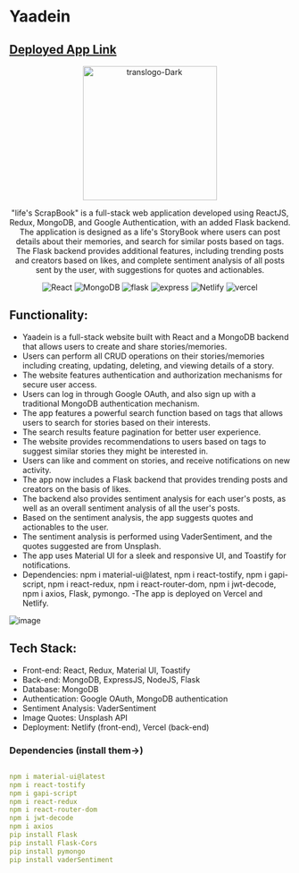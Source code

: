# Yaadein

<h2><a href="https://life-storybook.netlify.app">Deployed App Link</a></h2>

<p align="center">
  <img src="https://i.ibb.co/TgbrjTg/translogo-Dark.png" alt="translogo-Dark" width="240" />

  <p align="center"> "life's ScrapBook" is a full-stack web application developed using ReactJS, Redux, MongoDB, and Google Authentication, with an added Flask backend. The application is designed as a life's StoryBook where users can post details about their memories, and search for similar posts based on tags. The Flask backend provides additional features, including trending posts and creators based on likes, and complete sentiment analysis of all posts sent by the user, with suggestions for quotes and actionables.</p>
  


</p>
<div></div>
<p align="center">
    <img alt="React" src="https://img.shields.io/badge/react-%2320232a.svg?style=for-the-badge&logo=react&logoColor=%2361DAFB"> </a>
    <img alt="MongoDB" src="https://img.shields.io/badge/MongoDB-%234ea94b.svg?style=for-the-badge&logo=mongodb&logoColor=white"> </a>
    <img alt="flask" src="https://img.shields.io/badge/flask-%23000.svg?style=for-the-badge&logo=flask&logoColor=white"> </a>
     <img alt="express" src="https://img.shields.io/badge/express.js-%23404d59.svg?style=for-the-badge&logo=express&logoColor=%2361DAFB"> </a> 
     <img alt="Netlify" src="https://img.shields.io/badge/netlify-%23000000.svg?style=for-the-badge&logo=netlify&logoColor=#00C7B7"> </a> 
     <img alt="vercel" src="https://img.shields.io/badge/vercel-%23000000.svg?style=for-the-badge&logo=vercel&logoColor=white"> </a> 
     
</p>


<h2>Functionality: </h2>

- Yaadein is a full-stack website built with React and a MongoDB backend that allows users to create and share stories/memories.
- Users can perform all CRUD operations on their stories/memories including creating, updating, deleting, and viewing details of a story.
- The website features authentication and authorization mechanisms for secure user access.
- Users can log in through Google OAuth, and also sign up with a traditional MongoDB authentication mechanism.
- The app features a powerful search function based on tags that allows users to search for stories based on their interests.
- The search results feature pagination for better user experience.
- The website provides recommendations to users based on tags to suggest similar stories they might be interested in.
- Users can like and comment on stories, and receive notifications on new activity.
- The app now includes a Flask backend that provides trending posts and creators on the basis of likes.
- The backend also provides sentiment analysis for each user's posts, as well as an overall sentiment analysis of all the user's posts.
- Based on the sentiment analysis, the app suggests quotes and actionables to the user.
- The sentiment analysis is performed using VaderSentiment, and the quotes suggested are from Unsplash.
- The app uses Material UI for a sleek and responsive UI, and Toastify for notifications.
- Dependencies: npm i material-ui@latest, npm i react-tostify, npm i gapi-script, npm i react-redux, npm i react-router-dom, npm i jwt-decode, npm i axios, Flask, pymongo.
-The app is deployed on Vercel and Netlify.

![image](https://user-images.githubusercontent.com/108725514/236699875-52839de3-9024-4e66-bb8a-05ad8a618f29.png)

<h2> Tech Stack: </h2>

- Front-end: React, Redux, Material UI, Toastify
- Back-end: MongoDB, ExpressJS, NodeJS, Flask
- Database: MongoDB
- Authentication: Google OAuth, MongoDB authentication
- Sentiment Analysis: VaderSentiment
- Image Quotes: Unsplash API
- Deployment: Netlify (front-end), Vercel (back-end)
  

  
 <h3>Dependencies (install them->)</h3>
 
```yaml

npm i material-ui@latest
npm i react-tostify
npm i gapi-script
npm i react-redux
npm i react-router-dom
npm i jwt-decode
npm i axios
pip install Flask
pip install Flask-Cors
pip install pymongo
pip install vaderSentiment

```







